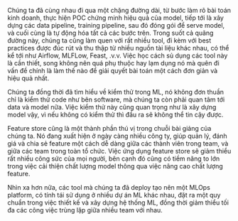 Chúng ta đã cùng nhau đi qua một chặng đường dài, từ bước làm rõ bài toán kinh doanh, thực hiện POC chứng minh hiệu quả của model, tiếp tới là xây dựng các data pipeline, training pipeline, sau đó đóng gói để serve model, và cuối cùng là tự động hóa tất cả các bước trên. Trong suốt cả quãng đường này, chúng ta cũng làm quen với rất nhiều tool, đi kèm với best practices được đúc rút và thu thập từ nhiều nguồn tài liệu khác nhau, có thể kể tới như Airflow, MLFLow, Feast, .v.v. Việc học cách sủ dụng các tool này là cần thiết, song không nên quá phụ thuộc hay lạm dụng nó mà quên đi vấn đề chính là làm thế nào để giải quyết bài toán một cách đơn giản và hiệu quả nhất.

Chúng ta đồng thời đã tìm hiểu về kiểm thử trong ML, nó không đơn thuần chỉ là kiểm thử code như bên software, mà chúng ta còn phải quan tâm tới data và model nữa. Việc kiểm thử này cũng quan trọng như là xây dựng model vậy, vì nếu không có kiểm thử thì đầu ra sẽ không thể tin cậy được.

Feature store cũng là một thành phần thú vị trong chuỗi bài giảng của chúng ta. Nó đang xuất hiện ở ngày càng nhiều công ty, giúp quản lý, đánh giá và chia sẻ feature một cách dễ dàng giữa các thành viên trong team, và giữa các team trong toàn tổ chức. Việc ứng dụng feature store sẽ giảm thiểu rất nhiều công sức của mọi người, bên cạnh đó cũng có tiềm năng to lớn trong việc cải thiện chất lượng model thông qua việc nâng cao chất lượng feature.

Nhìn xa hơn nữa, các tool mà chúng ta đã deploy tạo nên một MLOps platform, có tính tái sử dụng ở nhiều dự án ML khác nhau, đặt ra một quy chuẩn trong việc thiết kế và xây dựng hệ thống ML, đồng thời giảm thiểu tối đa các công việc trùng lặp giữa nhiều team với nhau.